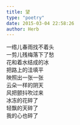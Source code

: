 ```yaml
---  
title: 望  
type: "poetry"  
date: 2015-03-04 22:58:26  
author: Herb  
---  
```

一绺儿春雨找不着头  
一剪儿残梅落下了愁  
花和着水结成的冰  
把路上的洼填平  
映照出一张一张  
云朵一样的阴天  
风把颤抖吹过来  
冰冻的花碎了  
轻飘的天碎了  
我的心也碎了